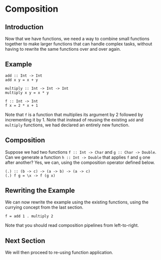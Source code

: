 # Composition

## Introduction

Now that we have functions, we need a way to combine small functions together to make larger functions that can handle complex tasks, without having to rewrite the same functions over and over again.

## Example

```eta
add :: Int -> Int
add x y = x + y

multiply :: Int -> Int -> Int
multiply x y = x * y

f :: Int -> Int
f x = 2 * x + 1
```

Note that `f` is a function that multiplies its argument by 2 followed by incrementing it by 1. Note that instead of reusing the existing `add` and `multiply` functions, we had declared an entirely new function.

## Composition

Suppose we had two functions `f :: Int -> Char` and `g :: Char -> Double`. Can we generate a function `h :: Int -> Double` that applies `f` and `g` one after another? Yes, we can, using the composition operator defined below.



```eta
(.) :: (b -> c) -> (a -> b) -> (a -> c)
(.) f g = \x -> f (g x)
```

## Rewriting the Example

We can now rewrite the example using the existing functions, using the currying concept from the last section.



```eta
f = add 1 . multiply 2
```

Note that you should read composition pipelines from left-to-right.

## Next Section

We will then proceed to re-using function application.
